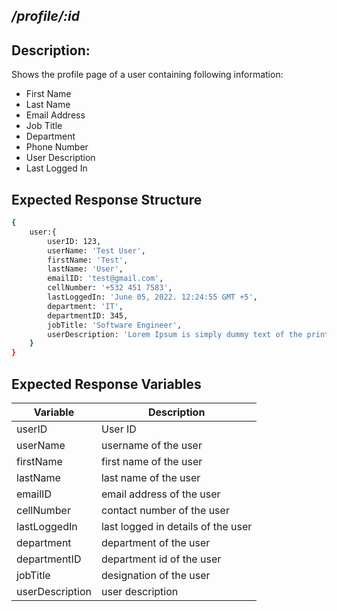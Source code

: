 ## _/profile/:id_

## Description:
Shows the profile page of a user containing following information:
* First Name 
* Last Name 
* Email Address
* Job Title
* Department 
* Phone Number
* User Description 
* Last Logged In 

## Expected Response Structure
```sh
{
    user:{
        userID: 123,
        userName: 'Test User',
        firstName: 'Test',
        lastName: 'User',
        emailID: 'test@gmail.com',
        cellNumber: '+532 451 7583',
        lastLoggedIn: 'June 05, 2022. 12:24:55 GMT +5',
        department: 'IT',
        departmentID: 345,
        jobTitle: 'Software Engineer',
        userDescription: 'Lorem Ipsum is simply dummy text of the printing.'
    }
}
```

## Expected Response Variables

| Variable | Description |
| ------ | ------ |
| userID | User ID |
| userName | username of the user |
| firstName | first name of the user |
| lastName | last name of the user |
| emailID | email address of the user |
| cellNumber | contact number of the user |
| lastLoggedIn | last logged in details of the user |
| department | department of the user |
| departmentID | department id of the user |
| jobTitle | designation of the user |
| userDescription | user description |
